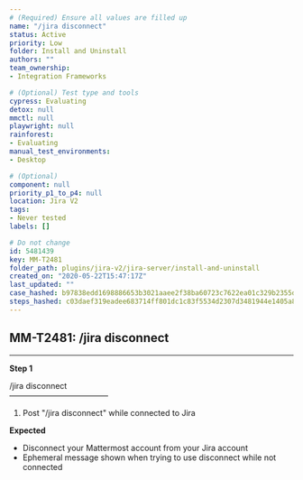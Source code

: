 ```yaml
---
# (Required) Ensure all values are filled up
name: "/jira disconnect"
status: Active
priority: Low
folder: Install and Uninstall
authors: ""
team_ownership: 
- Integration Frameworks

# (Optional) Test type and tools
cypress: Evaluating
detox: null
mmctl: null
playwright: null
rainforest: 
- Evaluating
manual_test_environments: 
- Desktop

# (Optional)
component: null
priority_p1_to_p4: null
location: Jira V2
tags: 
- Never tested
labels: []

# Do not change
id: 5481439
key: MM-T2481
folder_path: plugins/jira-v2/jira-server/install-and-uninstall
created_on: "2020-05-22T15:47:17Z"
last_updated: ""
case_hashed: b97838edd1698886653b3021aaee2f38ba60723c7622ea01c329b2355d7c142a790b2af128dc879aacb97115c142bd93
steps_hashed: c03daef319eadee683714ff801dc1c83f5534d2307d3481944e1405a87c81737b4762441d1fc83283820dc531e269369
---
```


## MM-T2481: /jira disconnect

---

**Step 1**

/jira disconnect\
–––––––––––––––––––––––––

1. Post "/jira disconnect" while connected to Jira

**Expected**

- Disconnect your Mattermost account from your Jira account
- Ephemeral message shown when trying to use disconnect while not connected
